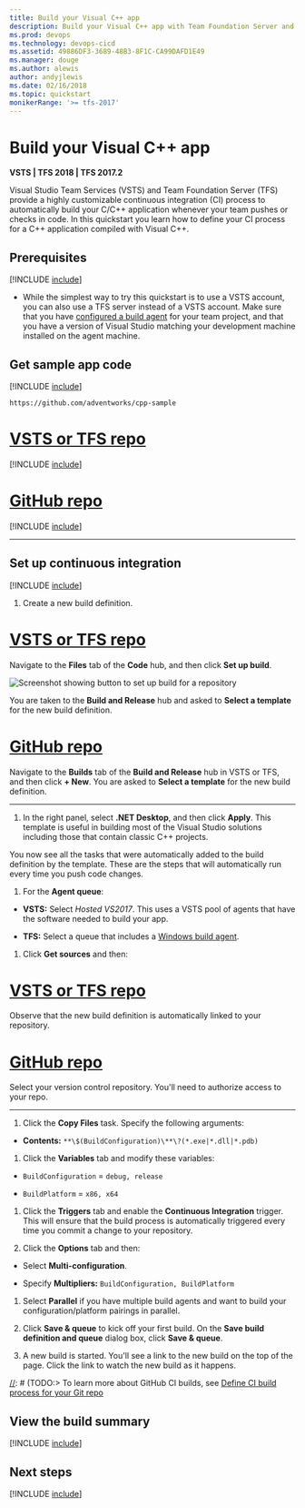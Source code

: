 ```yaml
---
title: Build your Visual C++ app
description: Build your Visual C++ app with Team Foundation Server and VSTS
ms.prod: devops
ms.technology: devops-cicd
ms.assetid: 49886DF3-3689-48B3-8F1C-CA99DAFD1E49
ms.manager: douge
ms.author: alewis
author: andyjlewis
ms.date: 02/16/2018
ms.topic: quickstart
monikerRange: '>= tfs-2017'
---
```



# Build your Visual C++ app

**VSTS | TFS 2018 | TFS 2017.2**

Visual Studio Team Services (VSTS) and Team Foundation Server (TFS) provide a highly customizable continuous integration (CI) process to automatically build your C/C++ application whenever your team pushes or checks in code. In this quickstart you learn how to define your CI process for a C++ application compiled with Visual C++.

## Prerequisites

[!INCLUDE [include](../../_shared/ci-cd-prerequisites-vsts.md)]

* While the simplest way to try this quickstart is to use a VSTS account, you can also use a TFS server instead of a VSTS account. Make sure that you have [configured a build agent](../../actions/agents/v2-windows.md) for your team project, and that you have a version of Visual Studio matching your development machine installed on the agent machine.

## Get sample app code

[!INCLUDE [include](../_shared/get-sample-code-intro.md)]

```
https://github.com/adventworks/cpp-sample
```

# [VSTS or TFS repo](#tab/vsts)

[!INCLUDE [include](../_shared/get-sample-code-vsts-tfs-2017-update-2.md)]

# [GitHub repo](#tab/github)

[!INCLUDE [include](../_shared/get-sample-code-github.md)]

---

## Set up continuous integration

[!INCLUDE [include](../../_shared/ci-quickstart-intro.md)]

[//]: # (TODO: Restore use of includes when we get support for using them in a list.)

1. Create a new build definition.

 # [VSTS or TFS repo](#tab/vsts)

 Navigate to the **Files** tab of the **Code** hub, and then click **Set up build**.

 ![Screenshot showing button to set up build for a repository](../_shared/_img/set-up-first-build-from-code-hub.png)

 You are taken to the **Build and Release** hub and asked to **Select a template** for the new build definition.

 # [GitHub repo](#tab/github)

 Navigate to the **Builds** tab of the **Build and Release** hub in VSTS or TFS, and then click **+ New**. You are asked to **Select a template** for the new build definition.

 ---

1. In the right panel, select **.NET Desktop**, and then click **Apply**. This template is useful in building most of the Visual Studio solutions including those that contain classic C++ projects.

 You now see all the tasks that were automatically added to the build definition by the template. These are the steps that will automatically run every time you push code changes.

1. For the **Agent queue**:

 * **VSTS:** Select _Hosted VS2017_. This uses a VSTS pool of agents that have the software needed to build your app.

 * **TFS:** Select a queue that includes a [Windows build agent](../../actions/agents/v2-windows.md).

1. Click **Get sources** and then:

 # [VSTS or TFS repo](#tab/vsts)

 Observe that the new build definition is automatically linked to your repository.

 # [GitHub repo](#tab/github)

 Select your version control repository. You'll need to authorize access to your repo.

 ---

1. Click the **Copy Files** task. Specify the following arguments:

 * **Contents:** `**\$(BuildConfiguration)\**\?(*.exe|*.dll|*.pdb)`

1. Click the **Variables** tab and modify these variables:

 * `BuildConfiguration` = `debug, release`

 * `BuildPlatform` = `x86, x64`

1. Click the **Triggers** tab and enable the **Continuous Integration** trigger. This will ensure that the build process is automatically triggered every time you commit a change to your repository.

1. Click the **Options** tab and then:

 * Select **Multi-configuration**.

 * Specify **Multipliers:** `BuildConfiguration, BuildPlatform`

1. Select **Parallel** if you have multiple build agents and want to build your configuration/platform pairings in parallel.

1. Click **Save & queue** to kick off your first build. On the **Save build definition and queue** dialog box, click **Save & queue**.

1. A new build is started. You'll see a link to the new build on the top of the page. Click the link to watch the new build as it happens.

[//]: # (TODO:> [!TIP])
[//]: # (TODO:> To learn more about GitHub CI builds, see [Define CI build process for your Git repo](#)

## View the build summary

[!INCLUDE [include](../_shared/view-build-summary.md)]

## Next steps

[!INCLUDE [include](../_shared/ci-web-app-next-steps.md)]
